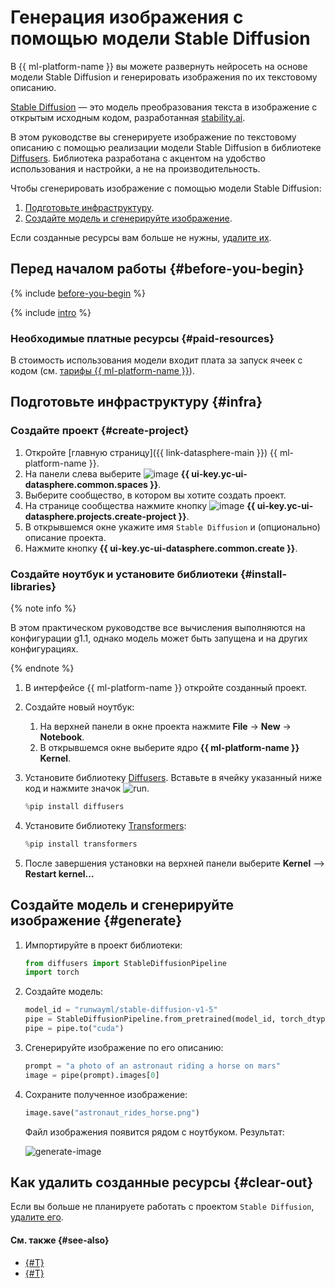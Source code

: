 # Генерация изображения с помощью модели Stable Diffusion

В {{ ml-platform-name }} вы можете развернуть нейросеть на основе модели Stable Diffusion и генерировать изображения по их текстовому описанию.

[Stable Diffusion](https://github.com/CompVis/stable-diffusion) — это модель преобразования текста в изображение с открытым исходным кодом, разработанная [stability.ai](https://stability.ai/).

В этом руководстве вы сгенерируете изображение по текстовому описанию с помощью реализации модели Stable Diffusion в библиотеке [Diffusers](https://huggingface.co/docs/diffusers/index). Библиотека разработана с акцентом на удобство использования и настройки, а не на производительность.

Чтобы сгенерировать изображение с помощью модели Stable Diffusion:

1. [Подготовьте инфраструктуру](#infra).
1. [Создайте модель и сгенерируйте изображение](#generate).

Если созданные ресурсы вам больше не нужны, [удалите их](#clear-out).

## Перед началом работы {#before-you-begin}

{% include [before-you-begin](../../_tutorials/_tutorials_includes/before-you-begin-datasphere.md) %}

{% include [intro](../../_includes/datasphere/federation-disclaimer.md) %}

### Необходимые платные ресурсы {#paid-resources}

В стоимость использования модели входит плата за запуск ячеек с кодом (см. [тарифы {{ ml-platform-name }}](../../datasphere/pricing.md)).

## Подготовьте инфраструктуру {#infra}

### Создайте проект {#create-project}

1. Откройте [главную страницу]({{ link-datasphere-main }}) {{ ml-platform-name }}.
1. На панели слева выберите ![image](../../_assets/console-icons/circles-concentric.svg) **{{ ui-key.yc-ui-datasphere.common.spaces }}**.
1. Выберите сообщество, в котором вы хотите создать проект.
1. На странице сообщества нажмите кнопку ![image](../../_assets/console-icons/folder-plus.svg) **{{ ui-key.yc-ui-datasphere.projects.create-project }}**.
1. В открывшемся окне укажите имя `Stable Diffusion` и (опционально) описание проекта.
1. Нажмите кнопку **{{ ui-key.yc-ui-datasphere.common.create }}**.

### Создайте ноутбук и установите библиотеки {#install-libraries}

{% note info %}

В этом практическом руководстве все вычисления выполняются на конфигурации g1.1, однако модель может быть запущена и на других конфигурациях. 

{% endnote %}

1. В интерфейсе {{ ml-platform-name }} откройте созданный проект.
1. Создайте новый ноутбук:

   1. На верхней панели в окне проекта нажмите **File** → **New** → **Notebook**.
   1. В открывшемся окне выберите ядро **{{ ml-platform-name }} Kernel**.

1. Установите библиотеку [Diffusers](https://huggingface.co/docs/diffusers/index). Вставьте в ячейку указанный ниже код и нажмите значок ![run](../../_assets/datasphere/jupyterlab/run.svg).

   ```python
   %pip install diffusers
   ```

1. Установите библиотеку [Transformers](https://huggingface.co/docs/transformers/index):

   ```python
   %pip install transformers
   ```

1. После завершения установки на верхней панели выберите **Kernel** ⟶ **Restart kernel...**

## Создайте модель и сгенерируйте изображение {#generate}

1. Импортируйте в проект библиотеки:

   ```python
   from diffusers import StableDiffusionPipeline
   import torch
   ```

1. Создайте модель:

   ```python
   model_id = "runwayml/stable-diffusion-v1-5"
   pipe = StableDiffusionPipeline.from_pretrained(model_id, torch_dtype=torch.float16)
   pipe = pipe.to("cuda")
   ```

1. Сгенерируйте изображение по его описанию:

   ```python
   prompt = "a photo of an astronaut riding a horse on mars"
   image = pipe(prompt).images[0]
   ```

1. Сохраните полученное изображение:

   ```python
   image.save("astronaut_rides_horse.png")
   ```

   Файл изображения появится рядом с ноутбуком. Результат:

   ![generate-image](../../_assets/datasphere/generated-image.png)

## Как удалить созданные ресурсы {#clear-out}

Если вы больше не планируете работать с проектом `Stable Diffusion`, [удалите его](../../datasphere/operations/projects/delete.md#delete-project).

#### См. также {#see-also}

* [{#T}](../../datasphere/operations/data/models.md)
* [{#T}](../../datasphere/tutorials/batch-code-execution.md)
